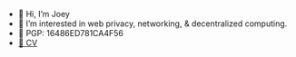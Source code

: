 - 👋 Hi, I’m Joey
- 👀 I’m interested in web privacy, networking, & decentralized computing.
- 🔑 PGP: 16486ED781CA4F56
- [📄  CV](https://github.com/intob/intob/blob/main/joseph-innes-cv.pdf)
